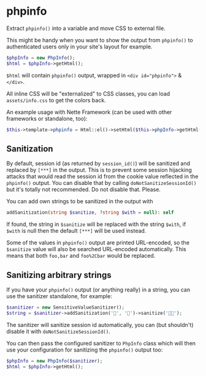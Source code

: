 # phpinfo
Extract `phpinfo()` into a variable and move CSS to external file.

This might be handy when you want to show the output from `phpinfo()` to authenticated users only in your site's layout for example.

```php
$phpInfo = new PhpInfo();
$html = $phpInfo->getHtml();
```

`$html` will contain `phpinfo()` output, wrapped in `<div id="phpinfo">` & `</div>`.

All inline CSS will be "externalized" to CSS classes, you can load `assets/info.css` to get the colors back.

An example usage with Nette Framework (can be used with other frameworks or standalone, too):
```php
$this->template->phpinfo = Html::el()->setHtml($this->phpInfo->getHtml());
```

## Sanitization
By default, session id (as returned by `session_id()`) will be sanitized and replaced by `[***]` in the output.
This is to prevent some session hijacking attacks that would read the session id from the cookie value reflected in the `phpinfo()` output.
You can disable that by calling `doNotSanitizeSessionId()` but it's totally not recommended. Do not disable that. Please.

You can add own strings to be sanitized in the output with
```php
addSanitization(string $sanitize, ?string $with = null): self
```
If found, the string in `$sanitize` will be replaced with the string `$with`, if `$with` is null then the default `[***]` will be used instead.

Some of the values in `phpinfo()` output are printed URL-encoded, so the `$sanitize` value will also be searched URL-encoded automatically.
This means that both `foo,bar` and `foo%2Cbar` would be replaced.

## Sanitizing arbitrary strings
If you have your `phpinfo()` output (or anything really) in a string, you can use the sanitizer standalone, for example:
```php
$sanitizer = new SensitiveValueSanitizer();
$string = $sanitizer->addSanitization('🍍', '🍌')->sanitize('🍍🍕');
```

The sanitizer will sanitize session id automatically, you can (but shouldn't) disable it with `doNotSanitizeSessionId()`.

You can then pass the configured sanitizer to `PhpInfo` class which will then use your configuration for sanitizing the `phpinfo()` output too:
```php
$phpInfo = new PhpInfo($sanitizer);
$html = $phpInfo->getHtml();
```
